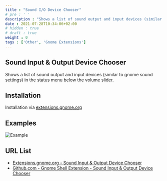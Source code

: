 ```yaml
---
title : "Sound I/O Device Chooser"
# pre : ' '
description : "Shows a list of sound output and input devices (similar to gnome sound settings) in the status menu below the volume slider."
date : 2021-07-28T10:34:06+02:00
# hidden : true
# draft : true
weight : 0
tags : ['Other', 'Gnome Extensions']
---
```


## Sound Input & Output Device Chooser

Shows a list of sound output and input devices (similar to gnome sound settings) in the status menu below the volume slider.

## Installation

Installation via [extensions.gnome.org](https://extensions.gnome.org/extension/906/sound-output-device-chooser/)

## Examples

![Example](images/example.png)

## URL List

* [Extensions.gnome.org - Sound Input & Output Device Chooser](https://extensions.gnome.org/extension/906/sound-output-device-chooser/)
* [Github.com - Gnome Shell Extension - Sound Input & Output Device Chooser](https://github.com/kgshank/gse-sound-output-device-chooser)
